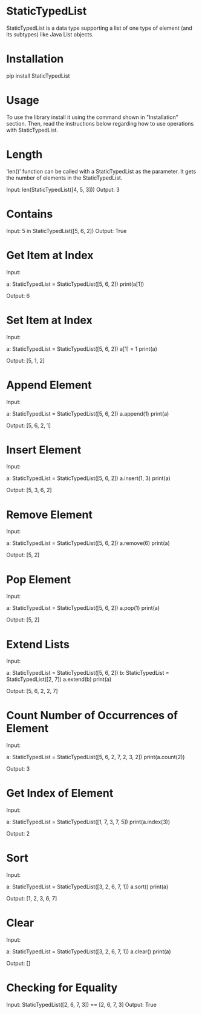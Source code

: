 # StaticTypedList

StaticTypedList is a data type supporting a list of one type of element (and its subtypes) like Java List objects.

# Installation

pip install StaticTypedList

# Usage

To use the library install it using the command shown in "Installation" section. 
Then, read the instructions below regarding how to use operations with StaticTypedList.

# Length

'len()' function can be called with a StaticTypedList as the parameter. It gets the number of elements in the 
StaticTypedList.

Input: len(StaticTypedList([4, 5, 3]))
Output: 3

# Contains

Input: 5 in StaticTypedList([5, 6, 2])
Output: True

# Get Item at Index

Input:

a: StaticTypedList = StaticTypedList([5, 6, 2])
print(a[1])

Output: 6

# Set Item at Index

Input:

a: StaticTypedList = StaticTypedList([5, 6, 2])
a[1] = 1 
print(a)

Output: [5, 1, 2]

# Append Element

Input:

a: StaticTypedList = StaticTypedList([5, 6, 2])
a.append(1)
print(a)

Output: [5, 6, 2, 1]

# Insert Element

Input:

a: StaticTypedList = StaticTypedList([5, 6, 2])
a.insert(1, 3)
print(a)

Output: [5, 3, 6, 2]

# Remove Element

Input:

a: StaticTypedList = StaticTypedList([5, 6, 2])
a.remove(6)
print(a)

Output: [5, 2]

# Pop Element

Input:

a: StaticTypedList = StaticTypedList([5, 6, 2])
a.pop(1)
print(a)

Output: [5, 2]

# Extend Lists

Input:

a: StaticTypedList = StaticTypedList([5, 6, 2])
b: StaticTypedList = StaticTypedList([2, 7])
a.extend(b)
print(a)

Output: [5, 6, 2, 2, 7]

# Count Number of Occurrences of Element

Input:

a: StaticTypedList = StaticTypedList([5, 6, 2, 7, 2, 3, 2])
print(a.count(2))

Output: 3

# Get Index of Element

Input:

a: StaticTypedList = StaticTypedList([1, 7, 3, 7, 5])
print(a.index(3))

Output: 2

# Sort

Input:

a: StaticTypedList = StaticTypedList([3, 2, 6, 7, 1])
a.sort()
print(a)

Output: [1, 2, 3, 6, 7]

# Clear

Input:

a: StaticTypedList = StaticTypedList([3, 2, 6, 7, 1])
a.clear()
print(a)

Output: []

# Checking for Equality

Input: StaticTypedList([2, 6, 7, 3]) == [2, 6, 7, 3]
Output: True
